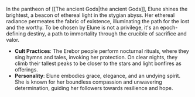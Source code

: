 In the pantheon of [[The ancient Gods|the ancient Gods]], Elune shines the brightest, a beacon of ethereal light in the stygian abyss. Her ethereal radiance permeates the fabric of existence, illuminating the path for the lost and the worthy. To be chosen by Elune is not a privilege, it's an epoch-defining destiny, a path to immortality through the crucible of sacrifice and valor.

- **Cult Practices**: The Erebor people perform nocturnal rituals, where they sing hymns and tales, invoking her protection. On clear nights, they climb their tallest peaks to be closer to the stars and light bonfires as offerings.
- **Personality**: Elune embodies grace, elegance, and an undying spirit. She is known for her boundless compassion and unwavering determination, guiding her followers towards resilience and hope.